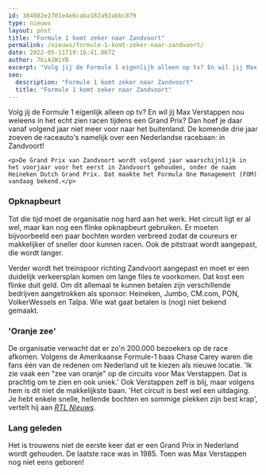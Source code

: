 ```yaml
---
id: 384082e2701e4e6caba182a92abbc879
type: nieuws
layout: post
title: "Formule 1 komt zeker naar Zandvoort"
permalink: /nieuws/formule-1-komt-zeker-naar-zandvoort/
date: 2022-05-11T19:16:41.067Z
author: 7biA1WiYB
excerpt: "Volg jij de Formule 1 eigenlijk alleen op tv? En wil jij Max Verstappen nou weleens in het echt zien racen tijdens een Grand Prix? Dan hoef je daar vanaf volgend jaar niet meer voor naar het buitenland. De komende drie jaar zoeven de raceauto's namelijk over een Nederlandse racebaan: in Zandvoort!  "
seo:
  description: "Formule 1 komt zeker naar Zandvoort"
  title: "Formule 1 komt zeker naar Zandvoort"
---
```

Volg jij de Formule 1 eigenlijk alleen op tv? En wil jij Max Verstappen nou weleens in het echt zien racen tijdens een Grand Prix? Dan hoef je daar vanaf volgend jaar niet meer voor naar het buitenland. De komende drie jaar zoeven de raceauto's namelijk over een Nederlandse racebaan: in Zandvoort!  

    <p>De Grand Prix van Zandvoort wordt volgend jaar waarschijnlijk in het voorjaar voor het eerst in Zandvoort gehouden, onder de naam Heineken Dutch Grand Prix. Dat maakte het Formula One Management (FOM) vandaag bekend.</p>
<h3>Opknapbeurt</h3>
<p>Tot die tijd moet de organisatie nog hard aan het werk. Het circuit ligt er al wel, maar kan nog een flinke opknapbeurt gebruiken. Er moeten bijvoorbeeld een paar bochten worden verbreed zodat de coureurs er makkelijker of sneller door kunnen racen. Ook de pitstraat wordt aangepast, die wordt langer.</p>
<p>Verder wordt het treinspoor richting Zandvoort aangepast en moet er een duidelijk verkeersplan komen om lange files te voorkomen. Dat kost een flinke duit geld. Om dit allemaal te kunnen betalen zijn verschillende bedrijven aangetrokken als sponsor: Heineken, Jumbo, CM.com, PON, VolkerWessels en Talpa. Wie wat gaat betalen is (nog) niet bekend gemaakt.</p>
<h3>'Oranje zee'</h3>
<p>De organisatie verwacht dat er zo'n 200.000 bezoekers op de race afkomen. Volgens de Amerikaanse Formule-1 baas Chase Carey waren die fans één van de redenen om Nederland uit te kiezen als nieuwe locatie. 'Ik zie vaak een "zee van oranje" op de circuits voor Max Verstappen. Dat is prachtig om te zien en ook uniek.' Ook Verstappen zelf is blij, maar volgens hem is dit niet de makkelijkste baan. 'Het circuit is best wel een uitdaging. Je hebt enkele snelle, hellende bochten en sommige plekken zijn best krap', vertelt hij aan <em><a href="https://www.rtlnieuws.nl/sport/artikel/4711096/verstappen-juicht-f1-race-op-zandvoort-toe" target="_blank">RTL Nieuws</a></em>.</p>
<h3>Lang geleden</h3>
<p>Het is trouwens niet de eerste keer dat er een Grand Prix in Nederland wordt gehouden. De laatste race was in 1985. Toen was Max Verstappen nog niet eens geboren!</p>  
